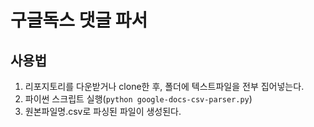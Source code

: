 # 구글독스 댓글 파서

## 사용법

1. 리포지토리를 다운받거나 clone한 후, 폴더에 텍스트파일을 전부 집어넣는다.
2. 파이썬 스크립트 실행(`python google-docs-csv-parser.py`)
3. 원본파일명.csv로 파싱된 파일이 생성된다.
